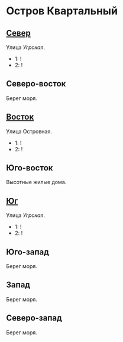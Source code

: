 # Остров Квартальный

## [Север](./530150.md)

Улица *Угрская*.

* 1:    !
* 2:    !

## Северо-восток

Берег моря.

## [Восток](./540160.md)

Улица Островная.

* 1:    !
* 2:    !

## Юго-восток

Высотные жилые дома.

## [Юг](./530170.md)

Улица *Угрская*.

* 1:    !
* 2:    !

## Юго-запад

Берег моря.

## Запад

Берег моря.

## Северо-запад

Берег моря.
